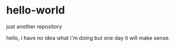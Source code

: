 # hello-world
just another repository

hello, i have no idea what i'm doing but one day it will make sense.
